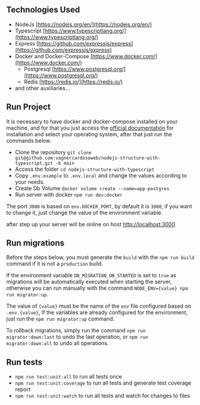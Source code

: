 ## Technologies Used

- NodeJs [https://nodejs.org/en/](https://nodejs.org/en/)
- Typescript [https://www.typescriptlang.org/](https://www.typescriptlang.org/)
- Express [https://github.com/expressjs/express](https://github.com/expressjs/express)
- Docker and Docker-Compose [https://www.docker.com/](https://www.docker.com/)
  - Postgresql [https://www.postgresql.org/](https://www.postgresql.org/)
  - Redis [https://redis.io/](https://redis.io/)
- and other auxiliaries...

## Run Project

It is necessary to have docker and docker-compose installed on your machine, and for that you just
access
the [official documentation](https://docs.docker.com/engine/install/) for installation and select
your operating system,
after that just run the commands below.

- Clone the
  repository `git clone git@github.com:vagnercardosoweb/nodejs-structure-with-typescript.git -b main`
- Access the folder `cd nodejs-structure-with-typescript`
- Copy `.env.example` to `.env.local` and change the values according to your needs.
- Create Db Volume `docker volume create --name=app-postgres`
- Run server with docker `npm run dev:docker`

The port `3000` is based on `env.DOCKER_PORT`, by default it is `3000`,
if you want to change it, just change the value of the environment variable.

after step up your server will be online on
host [http://localhost:3000](http://localhost:3000)

## Run migrations

Before the steps below, you must generate the `build` with the `npm run build` command if it is not
a `production` build.

If the environment variable `DB_MIGRATION_ON_STARTED` is set to `true` as
migrations will be automatically executed when starting the server, otherwise you can
run manually with the command `NODE_ENV={value} npm run migrator:up`.

The value of `{value}` must be the name of the `env` file configured based on `.env.{value}`,
If the variables are already configured for the environment, just run the
`npm run migrator:up` command.

To rollback migrations, simply run the command `npm run migrator:down:last` to
undo the last operation, or `npm run migrator:down:all` to undo all operations.

## Run tests

- `npm run test:unit:all` to run all tests once
- `npm run test:unit:coverage` to run all tests and generate test coverage report
- `npm run test:unit:watch` to run all tests and watch for changes to files
